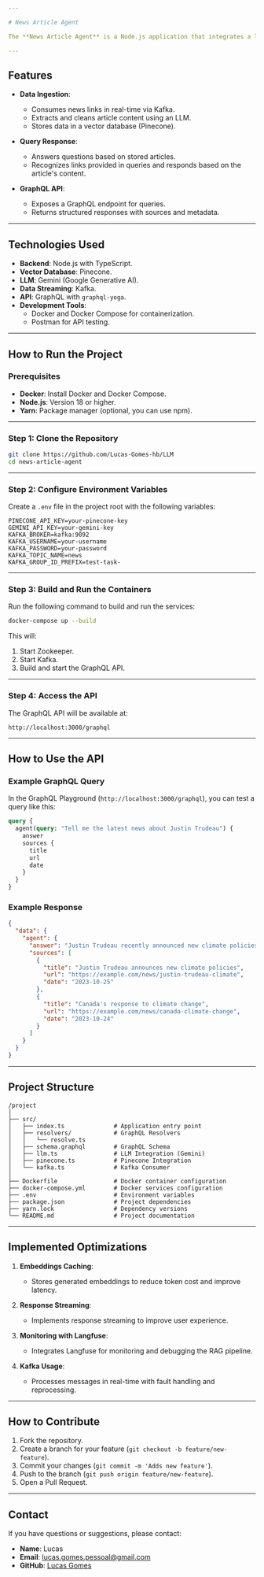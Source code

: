```yaml
---

# News Article Agent

The **News Article Agent** is a Node.js application that integrates a large language model (LLM) with a vector database to create a **Retrieval-Augmented Generation (RAG)** system. It ingests news links, extracts and cleans the content, and responds to user queries based on the stored articles.

---
```


## Features

- **Data Ingestion**:
  - Consumes news links in real-time via Kafka.
  - Extracts and cleans article content using an LLM.
  - Stores data in a vector database (Pinecone).

- **Query Response**:
  - Answers questions based on stored articles.
  - Recognizes links provided in queries and responds based on the article's content.

- **GraphQL API**:
  - Exposes a GraphQL endpoint for queries.
  - Returns structured responses with sources and metadata.

---

## Technologies Used

- **Backend**: Node.js with TypeScript.
- **Vector Database**: Pinecone.
- **LLM**: Gemini (Google Generative AI).
- **Data Streaming**: Kafka.
- **API**: GraphQL with `graphql-yoga`.
- **Development Tools**:
  - Docker and Docker Compose for containerization.
  - Postman for API testing.

---

## How to Run the Project

### Prerequisites

- **Docker**: Install Docker and Docker Compose.
- **Node.js**: Version 18 or higher.
- **Yarn**: Package manager (optional, you can use npm).

---

### Step 1: Clone the Repository

```bash
git clone https://github.com/Lucas-Gomes-hb/LLM
cd news-article-agent
```

---

### Step 2: Configure Environment Variables

Create a `.env` file in the project root with the following variables:

```env
PINECONE_API_KEY=your-pinecone-key
GEMINI_API_KEY=your-gemini-key
KAFKA_BROKER=kafka:9092
KAFKA_USERNAME=your-username
KAFKA_PASSWORD=your-password
KAFKA_TOPIC_NAME=news
KAFKA_GROUP_ID_PREFIX=test-task-
```

---

### Step 3: Build and Run the Containers

Run the following command to build and run the services:

```bash
docker-compose up --build
```

This will:
1. Start Zookeeper.
2. Start Kafka.
3. Build and start the GraphQL API.

---

### Step 4: Access the API

The GraphQL API will be available at:

```
http://localhost:3000/graphql
```

---

## How to Use the API

### Example GraphQL Query

In the GraphQL Playground (`http://localhost:3000/graphql`), you can test a query like this:

```graphql
query {
  agent(query: "Tell me the latest news about Justin Trudeau") {
    answer
    sources {
      title
      url
      date
    }
  }
}
```

### Example Response

```json
{
  "data": {
    "agent": {
      "answer": "Justin Trudeau recently announced new climate policies...",
      "sources": [
        {
          "title": "Justin Trudeau announces new climate policies",
          "url": "https://example.com/news/justin-trudeau-climate",
          "date": "2023-10-25"
        },
        {
          "title": "Canada's response to climate change",
          "url": "https://example.com/news/canada-climate-change",
          "date": "2023-10-24"
        }
      ]
    }
  }
}
```

---

## Project Structure

```
/project
│
├── src/
│   ├── index.ts              # Application entry point
│   ├── resolvers/            # GraphQL Resolvers
│   │   └── resolve.ts
│   ├── schema.graphql        # GraphQL Schema
│   ├── llm.ts                # LLM Integration (Gemini)
│   ├── pinecone.ts           # Pinecone Integration
│   └── kafka.ts              # Kafka Consumer
│
├── Dockerfile                # Docker container configuration
├── docker-compose.yml        # Docker services configuration
├── .env                      # Environment variables
├── package.json              # Project dependencies
├── yarn.lock                 # Dependency versions
└── README.md                 # Project documentation
```

---

## Implemented Optimizations

1. **Embeddings Caching**:
   - Stores generated embeddings to reduce token cost and improve latency.

2. **Response Streaming**:
   - Implements response streaming to improve user experience.

3. **Monitoring with Langfuse**:
   - Integrates Langfuse for monitoring and debugging the RAG pipeline.

4. **Kafka Usage**:
   - Processes messages in real-time with fault handling and reprocessing.

---

## How to Contribute

1. Fork the repository.
2. Create a branch for your feature (`git checkout -b feature/new-feature`).
3. Commit your changes (`git commit -m 'Adds new feature'`).
4. Push to the branch (`git push origin feature/new-feature`).
5. Open a Pull Request.

---

## Contact

If you have questions or suggestions, please contact:

- **Name**: Lucas
- **Email**: lucas.gomes.pessoal@gmail.com
- **GitHub**: [Lucas Gomes](https://github.com/Lucas-Gomes-hb/)
